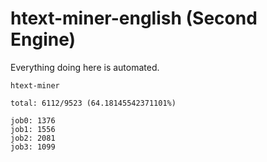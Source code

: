 # htext-miner-english (Second Engine)

Everything doing here is automated.

```
htext-miner

total: 6112/9523 (64.18145542371101%)

job0: 1376
job1: 1556
job2: 2081
job3: 1099
```